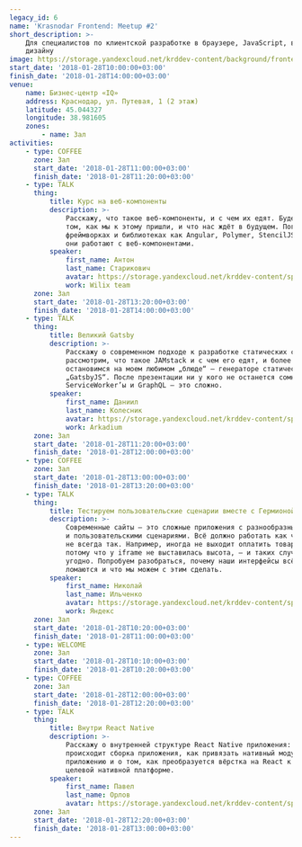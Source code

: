 ```yaml
---
legacy_id: 6
name: 'Krasnodar Frontend: Meetup #2'
short_description: >-
    Для специалистов по клиентской разработке в браузере, JavaScript, вёрстке и
    дизайну
image: https://storage.yandexcloud.net/krddev-content/background/frontend.jpg
start_date: '2018-01-28T10:00:00+03:00'
finish_date: '2018-01-28T14:00:00+03:00'
venue:
    name: Бизнес-центр «IQ»
    address: Краснодар, ул. Путевая, 1 (2 этаж)
    latitude: 45.044327
    longitude: 38.981605
    zones:
        - name: Зал
activities:
    - type: COFFEE
      zone: Зал
      start_date: '2018-01-28T11:00:00+03:00'
      finish_date: '2018-01-28T11:20:00+03:00'
    - type: TALK
      thing:
          title: Курс на веб-компоненты
          description: >-
              Расскажу, что такое веб-компоненты, и с чем их едят. Будем разбираться о
              том, как мы к этому пришли, и что нас ждёт в будущем. Поговорим о таких
              фреймворках и библиотеках как Angular, Polymer, StencilJS и о том, как
              они работают с веб-компонентами.
          speaker:
              first_name: Антон
              last_name: Старикович
              avatar: https://storage.yandexcloud.net/krddev-content/speakers%2Fanton-starikovich.jpeg
              work: Wilix team
      zone: Зал
      start_date: '2018-01-28T13:20:00+03:00'
      finish_date: '2018-01-28T14:00:00+03:00'
    - type: TALK
      thing:
          title: Великий Gatsby
          description: >-
              Расскажу о современном подходе к разработке статических сайтов. Мы
              рассмотрим, что такое JAMstack и с чем его едят, и более подробно
              остановимся на моем любимом „блюде“ — генераторе статических сайтов
              „GatsbyJS“. После презентации ни у кого не останется сомнений, что
              ServiceWorker’ы и GraphQL — это сложно.
          speaker:
              first_name: Даниил
              last_name: Колесник
              avatar: https://storage.yandexcloud.net/krddev-content/speakers%2Fdaniil-kolesnik.jpeg
              work: Arkadium
      zone: Зал
      start_date: '2018-01-28T11:20:00+03:00'
      finish_date: '2018-01-28T12:00:00+03:00'
    - type: COFFEE
      zone: Зал
      start_date: '2018-01-28T13:00:00+03:00'
      finish_date: '2018-01-28T13:20:00+03:00'
    - type: TALK
      thing:
          title: Тестируем пользовательские сценарии вместе с Гермионой
          description: >-
              Современные сайты — это сложные приложения с разнообразными интерфейсами
              и пользовательскими сценариями. Всё должно работать как часы. Однако это
              не всегда так. Например, иногда не выходит оплатить товар в интернете,
              потому что у iframe не выставилась высота, — и таких случаев сколько
              угодно. Попробуем разобраться, почему наши интерфейсы всё ещё иногда
              ломаются и что мы можем с этим сделать.
          speaker:
              first_name: Николай
              last_name: Ильченко
              avatar: https://storage.yandexcloud.net/krddev-content/speakers%2Fnick-ilchenko.jpeg
              work: Яндекс
      zone: Зал
      start_date: '2018-01-28T10:20:00+03:00'
      finish_date: '2018-01-28T11:00:00+03:00'
    - type: WELCOME
      zone: Зал
      start_date: '2018-01-28T10:10:00+03:00'
      finish_date: '2018-01-28T10:20:00+03:00'
    - type: COFFEE
      zone: Зал
      start_date: '2018-01-28T12:00:00+03:00'
      finish_date: '2018-01-28T12:20:00+03:00'
    - type: TALK
      thing:
          title: Внутри React Native
          description: >-
              Расскажу о внутренней структуре React Native приложения: о том, как
              происходит сборка приложения, как привязать нативный модуль к вашему
              приложению и о том, как преобразуется вёрстка на React к вёрстке на
              целевой нативной платформе.
          speaker:
              first_name: Павел
              last_name: Орлов
              avatar: https://storage.yandexcloud.net/krddev-content/speakers%2Fpavel.jpg
      zone: Зал
      start_date: '2018-01-28T12:20:00+03:00'
      finish_date: '2018-01-28T13:00:00+03:00'
---
```

